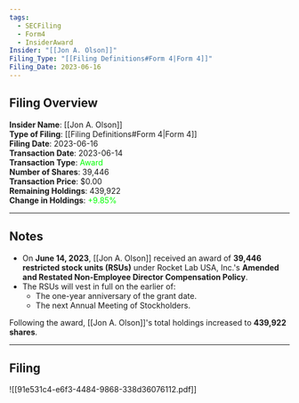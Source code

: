 ```yaml
---
tags:
  - SECFiling
  - Form4
  - InsiderAward
Insider: "[[Jon A. Olson]]"
Filing_Type: "[[Filing Definitions#Form 4|Form 4]]"
Filing_Date: 2023-06-16  
---
```

## Filing Overview

**Insider Name**: [[Jon A. Olson]]  
**Type of Filing**: [[Filing Definitions#Form 4|Form 4]]  
**Filing Date**: 2023-06-16  
**Transaction Date**: 2023-06-14  
**Transaction Type**: <span style="color:lime">Award</span>  
**Number of Shares**: 39,446  
**Transaction Price**: $0.00  
**Remaining Holdings**: 439,922  
**Change in Holdings**: <span style="color:lime">+9.85%</span>  

---
## Notes

- On **June 14, 2023**, [[Jon A. Olson]] received an award of **39,446 restricted stock units (RSUs)** under Rocket Lab USA, Inc.'s **Amended and Restated Non-Employee Director Compensation Policy**.  
- The RSUs will vest in full on the earlier of:
  - The one-year anniversary of the grant date.
  - The next Annual Meeting of Stockholders.  

Following the award, [[Jon A. Olson]]'s total holdings increased to **439,922 shares**.

---
## Filing

![[91e531c4-e6f3-4484-9868-338d36076112.pdf]]
